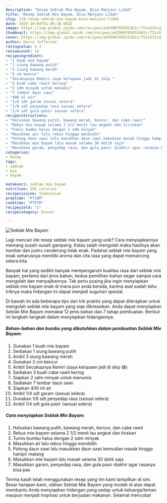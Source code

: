 ```yaml
---
description: "Resep Seblak Mie Bayam, Bisa Manjain Lidah"
title: "Resep Seblak Mie Bayam, Bisa Manjain Lidah"
slug: 219-resep-seblak-mie-bayam-bisa-manjain-lidah
date: 2020-10-04T01:46:30.682Z
image: https://img-global.cpcdn.com/recipes/ad2996f05655362c/751x532cq70/seblak-mie-bayam-foto-resep-utama.jpg
thumbnail: https://img-global.cpcdn.com/recipes/ad2996f05655362c/751x532cq70/seblak-mie-bayam-foto-resep-utama.jpg
cover: https://img-global.cpcdn.com/recipes/ad2996f05655362c/751x532cq70/seblak-mie-bayam-foto-resep-utama.jpg
author: Harry Jefferson
ratingvalue: 4.3
reviewcount: 14
recipeingredient:
- "1 buah mie bayam"
- "1 siung bawang putih"
- "3 siung bawang merah"
- "2 cm kencur"
- "Secukupnya Kemiri saya kelupaan jadi di skip "
- "3 buah cabe rawit kering"
- "2 sdm minyak untuk menumis"
- "7 lembar daun sawi"
- "400 ml air"
- "1/4 sdt garam sesuai selera"
- "1/8 sdt penyedap rasa sesuai selera"
- "1/4 sdt gula pasir sesuai selera"
recipeinstructions:
- "Haluskan bawang putih, bawang merah, kencur, dan cabe rawit"
- "Rebus mie bayam selama 2 1/2 menit lau angkat dan tiriskan"
- "Tumis bumbu halus dengan 2 sdm minyak"
- "Masukkan air lalu rebus hingga mendidih"
- "Potong daun sawi lalu masukkan daun sawi kemudian masak hingga hampir matang"
- "Masukkan mie bayam lalu masak selama 30 detik saja"
- "Masukkan garam, penyedap rasa, dan gula pasir diakhir agar rasanya bisa pas"
categories:
- Resep
tags:
- seblak
- mie
- bayam

katakunci: seblak mie bayam 
nutrition: 291 calories
recipecuisine: Indonesian
preptime: "PT18M"
cooktime: "PT57M"
recipeyield: "2"
recipecategory: Dinner

---
```



![Seblak Mie Bayam](https://img-global.cpcdn.com/recipes/ad2996f05655362c/751x532cq70/seblak-mie-bayam-foto-resep-utama.jpg)

Lagi mencari ide resep seblak mie bayam yang unik? Cara menyiapkannya memang susah-susah gampang. Kalau salah mengolah maka hasilnya akan hambar dan justru cenderung tidak enak. Padahal seblak mie bayam yang enak seharusnya memiliki aroma dan cita rasa yang dapat memancing selera kita.



Banyak hal yang sedikit banyak mempengaruhi kualitas rasa dari seblak mie bayam, pertama dari jenis bahan, kedua pemilihan bahan segar sampai cara mengolah dan menyajikannya. Tak perlu pusing jika ingin menyiapkan seblak mie bayam enak di mana pun anda berada, karena asal sudah tahu triknya maka hidangan ini dapat menjadi suguhan spesial.


Di bawah ini ada beberapa tips dan trik praktis yang dapat diterapkan untuk mengolah seblak mie bayam yang siap dikreasikan. Anda dapat menyiapkan Seblak Mie Bayam memakai 12 jenis bahan dan 7 tahap pembuatan. Berikut ini langkah-langkah dalam menyiapkan hidangannya.

<!--inarticleads1-->

##### Bahan-bahan dan bumbu yang dibutuhkan dalam pembuatan Seblak Mie Bayam:

1. Gunakan 1 buah mie bayam
1. Sediakan 1 siung bawang putih
1. Ambil 3 siung bawang merah
1. Gunakan 2 cm kencur
1. Ambil Secukupnya Kemiri (saya kelupaan jadi di skip 😅)
1. Sediakan 3 buah cabe rawit kering
1. Siapkan 2 sdm minyak untuk menumis
1. Sediakan 7 lembar daun sawi
1. Siapkan 400 ml air
1. Ambil 1/4 sdt garam (sesuai selera)
1. Gunakan 1/8 sdt penyedap rasa (sesuai selera)
1. Ambil 1/4 sdt gula pasir (sesuai selera)




<!--inarticleads2-->

##### Cara menyiapkan Seblak Mie Bayam:

1. Haluskan bawang putih, bawang merah, kencur, dan cabe rawit
1. Rebus mie bayam selama 2 1/2 menit lau angkat dan tiriskan
1. Tumis bumbu halus dengan 2 sdm minyak
1. Masukkan air lalu rebus hingga mendidih
1. Potong daun sawi lalu masukkan daun sawi kemudian masak hingga hampir matang
1. Masukkan mie bayam lalu masak selama 30 detik saja
1. Masukkan garam, penyedap rasa, dan gula pasir diakhir agar rasanya bisa pas




Terima kasih telah menggunakan resep yang tim kami tampilkan di sini. Besar harapan kami, olahan Seblak Mie Bayam yang mudah di atas dapat membantu Anda menyiapkan hidangan yang sedap untuk keluarga/teman maupun menjadi inspirasi untuk berjualan makanan. Selamat mencoba!
